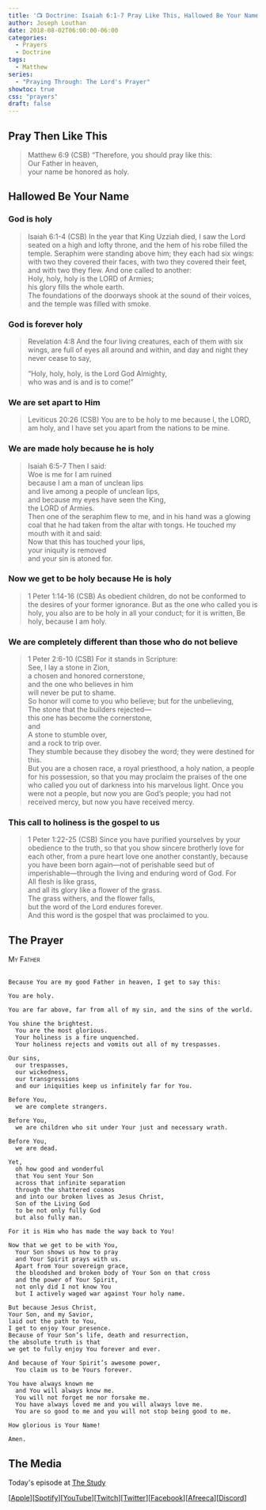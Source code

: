 ```yaml
---
title: '📺 Doctrine: Isaiah 6:1-7 Pray Like This, Hallowed Be Your Name'
author: Joseph Louthan
date: 2018-08-02T06:00:00-06:00
categories:
  - Prayers
  - Doctrine
tags:
  - Matthew
series:
  - "Praying Through: The Lord's Prayer"
showtoc: true
css: "prayers"
draft: false
---
```


## Pray Then Like This

>Matthew 6:9 (CSB) “Therefore, you should pray like this:  
>Our Father in heaven,  
>your name be honored as holy.

## Hallowed Be Your Name

### God is holy

>Isaiah 6:1-4 (CSB) In the year that King Uzziah died, I saw the Lord seated on a high and lofty throne, and the hem of his robe filled the temple. Seraphim were standing above him; they each had six wings: with two they covered their faces, with two they covered their feet, and with two they flew. And one called to another:  
>Holy, holy, holy is the LORD of Armies;  
>his glory fills the whole earth.  
>The foundations of the doorways shook at the sound of their voices, and the temple was filled with smoke.  

### God is forever holy

>Revelation 4:8 And the four living creatures, each of them with six wings, are full of eyes all around and within, and day and night they never cease to say,
>
>“Holy, holy, holy, is the Lord God Almighty,  
>who was and is and is to come!”

### We are set apart to Him

>Leviticus 20:26 (CSB) You are to be holy to me because I, the LORD, am holy, and I have set you apart from the nations to be mine.

### We are made holy because he is holy

>Isaiah 6:5-7 Then I said:  
>Woe is me for I am ruined  
>because I am a man of unclean lips  
>and live among a people of unclean lips,  
>and because my eyes have seen the King,  
>the LORD of Armies.  
>Then one of the seraphim flew to me, and in his hand was a glowing coal that he had taken from the altar with tongs. He touched my mouth with it and said:  
>Now that this has touched your lips,  
>your iniquity is removed  
>and your sin is atoned for.

### Now we get to be holy because He is holy

>1 Peter 1:14-16 (CSB) As obedient children, do not be conformed to the desires of your former ignorance. But as the one who called you is holy, you also are to be holy in all your conduct; for it is written, Be holy, because I am holy.

### We are completely different than those who do not believe

>1 Peter 2:6-10 (CSB) For it stands in Scripture:  
>See, I lay a stone in Zion,  
>a chosen and honored cornerstone,  
>and the one who believes in him  
>will never be put to shame.  
>So honor will come to you who believe; but for the unbelieving,  
>The stone that the builders rejected—  
>this one has become the cornerstone,  
>and  
>A stone to stumble over,  
>and a rock to trip over.  
>They stumble because they disobey the word; they were destined for this.  
>But you are a chosen race, a royal priesthood, a holy nation, a people for his possession, so that you may proclaim the praises of the one who called you out of darkness into his marvelous light. Once you were not a people, but now you are God’s people; you had not received mercy, but now you have received mercy.

### This call to holiness is the gospel to us

>1 Peter 1:22-25 (CSB) Since you have purified yourselves by your obedience to the truth, so that you show sincere brotherly love for each other, from a pure heart love one another constantly, because you have been born again—not of perishable seed but of imperishable—through the living and enduring word of God. For  
>All flesh is like grass,  
>and all its glory like a flower of the grass.  
>The grass withers, and the flower falls,  
>but the word of the Lord endures forever.  
>And this word is the gospel that was proclaimed to you.

## The Prayer

<div style="font-variant: small-caps;">
My Father
</div>
&nbsp;

```text
Because You are my good Father in heaven, I get to say this:

You are holy.

You are far above, far from all of my sin, and the sins of the world.

You shine the brightest.
  You are the most glorious.
  Your holiness is a fire unquenched. 
  Your holiness rejects and vomits out all of my trespasses.

Our sins,
  our trespasses,
  our wickedness,
  our transgressions
  and our iniquities keep us infinitely far for You.

Before You,
  we are complete strangers.

Before You,
  we are children who sit under Your just and necessary wrath.

Before You,
  we are dead.

Yet,
  oh how good and wonderful 
  that You sent Your Son
  across that infinite separation
  through the shattered cosmos
  and into our broken lives as Jesus Christ,
  Son of the Living God 
  to be not only fully God 
  but also fully man.

For it is Him who has made the way back to You!

Now that we get to be with You,
  Your Son shows us how to pray 
  and Your Spirit prays with us. 
  Apart from Your sovereign grace, 
  the bloodshed and broken body of Your Son on that cross 
  and the power of Your Spirit, 
  not only did I not know You 
  but I actively waged war against Your holy name.

But because Jesus Christ, 
Your Son, and my Savior, 
laid out the path to You, 
I get to enjoy Your presence. 
Because of Your Son’s life, death and resurrection,
the absolute truth is that
we get to fully enjoy You forever and ever.

And because of Your Spirit’s awesome power,
  You claim us to be Yours forever.

You have always known me 
  and You will always know me. 
  You will not forget me nor forsake me. 
  You have always loved me and you will always love me. 
  You are so good to me and you will not stop being good to me.

How glorious is Your Name!

Amen.
```

## The Media

Today's episode at [The Study](http://study.theologic.us/podcast/doctrine-revelation-48-pray-like-this-hallowed-be-your-name/)

\[[Apple](https://podcasts.apple.com/us/podcast/the-study/id1557102127)\]\[[Spotify](https://open.spotify.com/show/0Xs5qsNvWePyRqcmtOTPkR)\]\[[YouTube](http://youtube.theologic.us)\]\[[Twitch](http://twitch.theologic.us)\]\[[Twitter](https://twitter.com/theologic_us)\]\[[Facebook](https://www.facebook.com/groups/462231051477464)\]\[[Afreeca](https://bj.afreecatv.com/theologicus)\]\[[Discord](http://discord.theologic.us)\]
